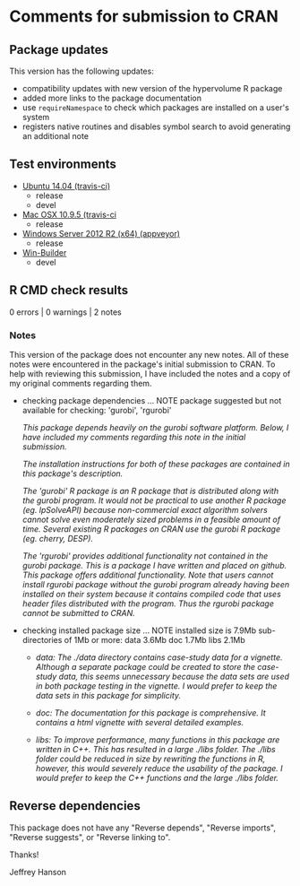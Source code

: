 # Comments for submission to CRAN

## Package updates

This version has the following updates:

* compatibility updates with new version of the hypervolume R package
* added more links to the package documentation
* use `requireNamespace` to  check which packages are installed on a user's system
* registers native routines and disables symbol search to avoid generating an additional note

## Test environments

* [Ubuntu 14.04 (travis-ci)](https://travis-ci.org/jeffreyhanson/raptr/builds)
  + release
  + devel
* [Mac OSX 10.9.5 (travis-ci](https://travis-ci.org/jeffreyhanson/raptr/builds)
  + release
* [Windows Server 2012 R2 (x64) (appveyor)](https://ci.appveyor.com/project/jeffreyhanson/raptr)
  + release
* [Win-Builder](https://win-builder.r-project.org/)
  + devel
  
## R CMD check results

0 errors | 0 warnings | 2 notes

### Notes

This version of the package does not encounter any new notes. All of these notes were encountered in the package's initial submission to CRAN. To help with reviewing this submission, I have included the notes and a copy of my original comments regarding them.

* checking package dependencies ... NOTE
  package suggested but not available for checking: 'gurobi', 'rgurobi'

  _This package depends heavily on the gurobi software platform. Below, I have included my comments regarding this note in the initial submission._

  _The installation instructions for both of these packages are contained in this package's description._

  _The 'gurobi' R package is an R package that is distributed along with the gurobi program. It would not be practical to use another R package (eg. lpSolveAPI) because non-commercial exact algorithm solvers cannot solve even moderately sized problems in a feasible amount of time. Several existing R packages on CRAN use the gurobi R package (eg. cherry, DESP)._

  _The 'rgurobi' provides additional functionality not contained in the gurobi package. This is a package I have written and placed on github. This package offers additional functionality. Note that users cannot install rgurobi package without the gurobi program already having been installed on their system because it contains compiled code that uses header files distributed with the program. Thus the rgurobi package cannot be submitted to CRAN._

* checking installed package size ... NOTE
  installed size is  7.9Mb
  sub-directories of 1Mb or more:
    data   3.6Mb
    doc    1.7Mb
    libs   2.1Mb

  + _data: The ./data directory contains case-study data for a vignette. Although a separate package could be created to store the case-study data, this
  seems unnecessary because the data sets are used in both package testing in the vignette. I would prefer to keep the data sets in this package for simplicity._

  + _doc: The documentation for this package is comprehensive. It contains a html vignette with several detailed examples._

  + _libs: To improve performance, many functions in this package are written in C++. This has resulted in a large ./libs folder. The ./libs folder could be reduced
  in size by rewriting the functions in R, however, this would severely reduce the usability of the package. I would prefer to keep the C++ functions and the
  large ./libs folder._

## Reverse dependencies

This package does not have any "Reverse depends", "Reverse imports", "Reverse suggests", or "Reverse linking to".

Thanks!

Jeffrey Hanson
